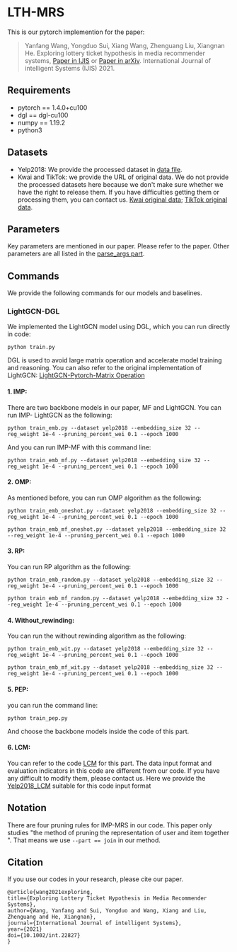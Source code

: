 # LTH-MRS
This is our pytorch implemention for the paper:

>Yanfang Wang, Yongduo Sui, Xiang Wang, Zhenguang Liu, Xiangnan He. Exploring lottery ticket hypothesis in media recommender systems, [Paper in IJIS](https://doi.org/10.1002/int.22827) or [Paper in arXiv](https://arxiv.org/abs/2108.00944). International Journal of intelligent Systems (IJIS) 2021.

## Requirements
+ pytorch == 1.4.0+cu100
+ dgl == dgl-cu100
+ numpy == 1.19.2
+ python3

## Datasets

+ Yelp2018: We provide the processed dataset in [data file](/data).
+ Kwai and TikTok: we provide the URL of original data. We do not provide the processed datasets here because we don't make sure whether we have the right to release them. If you have difficulties getting them or processing them, you can contact us.
  [Kwai original data](https://www.kuaishou.com/activity/uimc); [TikTok original data](https://www.biendata.xyz/competition/icmechallenge2019/).

## Parameters
Key parameters are mentioned in our paper. Please refer to the paper. Other parameters are all listed in the [parse_args part](body.py).


## Commands 
We provide the following commands for our models and baselines.

### LightGCN-DGL
We implemented the LightGCN model using DGL, which you can run directly in code:

  ```
  python train.py
  ```

DGL is used to avoid large matrix operation and accelerate model training and reasoning. You can also refer to the original implementation of LightGCN: [LightGCN-Pytorch-Matrix Operation](https://github.com/kuandeng/LightGCN)

#### 1. IMP:
There are two backbone models in our paper, MF and LightGCN. You can run IMP- LightGCN as the following:

  ```
  python train_emb.py --dataset yelp2018 --embedding_size 32 --reg_weight 1e-4 --pruning_percent_wei 0.1 --epoch 1000
  ```

And you can run IMP-MF with this command line:

  ```
  python train_emb_mf.py --dataset yelp2018 --embedding_size 32 --reg_weight 1e-4 --pruning_percent_wei 0.1 --epoch 1000
  ```
 
#### 2. OMP:
As mentioned before, you can run OMP algorithm as the following:

  ```
python train_emb_oneshot.py --dataset yelp2018 --embedding_size 32 --reg_weight 1e-4 --pruning_percent_wei 0.1 --epoch 1000
  ```

  ```
python train_emb_mf_oneshot.py --dataset yelp2018 --embedding_size 32 --reg_weight 1e-4 --pruning_percent_wei 0.1 --epoch 1000
  ```

#### 3. RP:
You can run RP algorithm as the following:

  ```
python train_emb_random.py --dataset yelp2018 --embedding_size 32 --reg_weight 1e-4 --pruning_percent_wei 0.1 --epoch 1000
  ```

  ```
python train_emb_mf_random.py --dataset yelp2018 --embedding_size 32 --reg_weight 1e-4 --pruning_percent_wei 0.1 --epoch 1000
  ```


#### 4. Without_rewinding:
You can run the without rewinding algorithm as the following:

  ```
python train_emb_wit.py --dataset yelp2018 --embedding_size 32 --reg_weight 1e-4 --pruning_percent_wei 0.1 --epoch 1000
  ```

  ```
python train_emb_mf_wit.py --dataset yelp2018 --embedding_size 32 --reg_weight 1e-4 --pruning_percent_wei 0.1 --epoch 1000
  ```

#### 5. PEP:
you can run the command line: 

  ```
python train_pep.py
  ```

And choose the backbone models inside the code of this part.

#### 6. LCM:
You can refer to the code [LCM](https://github.com/gusye1234/KD_on_Ranking) for this part. The data input format and evaluation indicators in this code are different from our code. If you have any difficult to modify them, please contact us. Here we provide the [Yelp2018_LCM](/data/Yelp2018_LCM) suitable for this code input format

## Notation

There are four pruning rules for IMP-MRS in our code. This paper only studies "the method of pruning the representation of user and item together ". That means we use  ```
--part == join
	```
in our method.

## Citation
If you use our codes in your research, please cite our paper.

  ```
@article{wang2021exploring,
  title={Exploring Lottery Ticket Hypothesis in Media Recommender Systems},
  author={Wang, Yanfang and Sui, Yongduo and Wang, Xiang and Liu, Zhenguang and He, Xiangnan},
  journal={International Journal of intelligent Systems},
  year={2021}
  doi={10.1002/int.22827}
}
  ```


